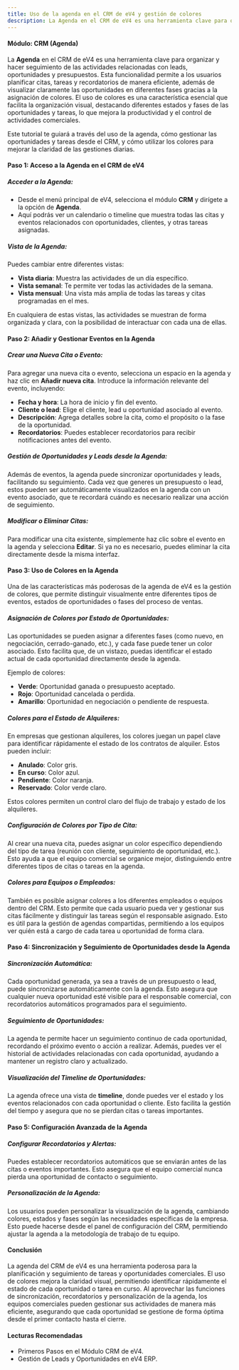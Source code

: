 ```yaml
---
title: Uso de la agenda en el CRM de eV4 y gestión de colores
description: La Agenda en el CRM de eV4 es una herramienta clave para organizar y hacer seguimiento de las actividades relacionadas con leads, oportunidades y presupuestos.
---
```


#### Módulo: CRM (Agenda)

La **Agenda** en el CRM de eV4 es una herramienta clave para organizar y hacer seguimiento de las actividades relacionadas con leads, oportunidades y presupuestos. Esta funcionalidad permite a los usuarios planificar citas, tareas y recordatorios de manera eficiente, además de visualizar claramente las oportunidades en diferentes fases gracias a la asignación de colores. El uso de colores es una característica esencial que facilita la organización visual, destacando diferentes estados y fases de las oportunidades y tareas, lo que mejora la productividad y el control de actividades comerciales.

Este tutorial te guiará a través del uso de la agenda, cómo gestionar las oportunidades y tareas desde el CRM, y cómo utilizar los colores para mejorar la claridad de las gestiones diarias.

#### Paso 1: Acceso a la Agenda en el CRM de eV4

##### Acceder a la Agenda:
- Desde el menú principal de eV4, selecciona el módulo **CRM** y dirígete a la opción de **Agenda**.
- Aquí podrás ver un calendario o timeline que muestra todas las citas y eventos relacionados con oportunidades, clientes, y otras tareas asignadas.

##### Vista de la Agenda:
Puedes cambiar entre diferentes vistas:
- **Vista diaria**: Muestra las actividades de un día específico.
- **Vista semanal**: Te permite ver todas las actividades de la semana.
- **Vista mensual**: Una vista más amplia de todas las tareas y citas programadas en el mes.

En cualquiera de estas vistas, las actividades se muestran de forma organizada y clara, con la posibilidad de interactuar con cada una de ellas.

#### Paso 2: Añadir y Gestionar Eventos en la Agenda

##### Crear una Nueva Cita o Evento:
Para agregar una nueva cita o evento, selecciona un espacio en la agenda y haz clic en **Añadir nueva cita**. Introduce la información relevante del evento, incluyendo:
- **Fecha y hora**: La hora de inicio y fin del evento.
- **Cliente o lead**: Elige el cliente, lead u oportunidad asociado al evento.
- **Descripción**: Agrega detalles sobre la cita, como el propósito o la fase de la oportunidad.
- **Recordatorios**: Puedes establecer recordatorios para recibir notificaciones antes del evento.

##### Gestión de Oportunidades y Leads desde la Agenda:
Además de eventos, la agenda puede sincronizar oportunidades y leads, facilitando su seguimiento.
Cada vez que generes un presupuesto o lead, estos pueden ser automáticamente visualizados en la agenda con un evento asociado, que te recordará cuándo es necesario realizar una acción de seguimiento.

##### Modificar o Eliminar Citas:
Para modificar una cita existente, simplemente haz clic sobre el evento en la agenda y selecciona **Editar**.
Si ya no es necesario, puedes eliminar la cita directamente desde la misma interfaz.

#### Paso 3: Uso de Colores en la Agenda

Una de las características más poderosas de la agenda de eV4 es la gestión de colores, que permite distinguir visualmente entre diferentes tipos de eventos, estados de oportunidades o fases del proceso de ventas.

##### Asignación de Colores por Estado de Oportunidades:
Las oportunidades se pueden asignar a diferentes fases (como nuevo, en negociación, cerrado-ganado, etc.), y cada fase puede tener un color asociado.
Esto facilita que, de un vistazo, puedas identificar el estado actual de cada oportunidad directamente desde la agenda.

Ejemplo de colores:
- **Verde**: Oportunidad ganada o presupuesto aceptado.
- **Rojo**: Oportunidad cancelada o perdida.
- **Amarillo**: Oportunidad en negociación o pendiente de respuesta.

##### Colores para el Estado de Alquileres:
En empresas que gestionan alquileres, los colores juegan un papel clave para identificar rápidamente el estado de los contratos de alquiler. Estos pueden incluir:
- **Anulado**: Color gris.
- **En curso**: Color azul.
- **Pendiente**: Color naranja.
- **Reservado**: Color verde claro.

Estos colores permiten un control claro del flujo de trabajo y estado de los alquileres.

##### Configuración de Colores por Tipo de Cita:
Al crear una nueva cita, puedes asignar un color específico dependiendo del tipo de tarea (reunión con cliente, seguimiento de oportunidad, etc.). Esto ayuda a que el equipo comercial se organice mejor, distinguiendo entre diferentes tipos de citas o tareas en la agenda.

##### Colores para Equipos o Empleados:
También es posible asignar colores a los diferentes empleados o equipos dentro del CRM. Esto permite que cada usuario pueda ver y gestionar sus citas fácilmente y distinguir las tareas según el responsable asignado.
Esto es útil para la gestión de agendas compartidas, permitiendo a los equipos ver quién está a cargo de cada tarea u oportunidad de forma clara.

#### Paso 4: Sincronización y Seguimiento de Oportunidades desde la Agenda

##### Sincronización Automática:
Cada oportunidad generada, ya sea a través de un presupuesto o lead, puede sincronizarse automáticamente con la agenda.
Esto asegura que cualquier nueva oportunidad esté visible para el responsable comercial, con recordatorios automáticos programados para el seguimiento.

##### Seguimiento de Oportunidades:
La agenda te permite hacer un seguimiento continuo de cada oportunidad, recordando el próximo evento o acción a realizar.
Además, puedes ver el historial de actividades relacionadas con cada oportunidad, ayudando a mantener un registro claro y actualizado.

##### Visualización del Timeline de Oportunidades:
La agenda ofrece una vista de **timeline**, donde puedes ver el estado y los eventos relacionados con cada oportunidad o cliente. Esto facilita la gestión del tiempo y asegura que no se pierdan citas o tareas importantes.

#### Paso 5: Configuración Avanzada de la Agenda

##### Configurar Recordatorios y Alertas:
Puedes establecer recordatorios automáticos que se enviarán antes de las citas o eventos importantes. Esto asegura que el equipo comercial nunca pierda una oportunidad de contacto o seguimiento.

##### Personalización de la Agenda:
Los usuarios pueden personalizar la visualización de la agenda, cambiando colores, estados y fases según las necesidades específicas de la empresa. Esto puede hacerse desde el panel de configuración del CRM, permitiendo ajustar la agenda a la metodología de trabajo de tu equipo.

#### Conclusión

La agenda del CRM de eV4 es una herramienta poderosa para la planificación y seguimiento de tareas y oportunidades comerciales. El uso de colores mejora la claridad visual, permitiendo identificar rápidamente el estado de cada oportunidad o tarea en curso. Al aprovechar las funciones de sincronización, recordatorios y personalización de la agenda, los equipos comerciales pueden gestionar sus actividades de manera más eficiente, asegurando que cada oportunidad se gestione de forma óptima desde el primer contacto hasta el cierre.

#### Lecturas Recomendadas
- Primeros Pasos en el Módulo CRM de eV4.
- Gestión de Leads y Oportunidades en eV4 ERP​​.